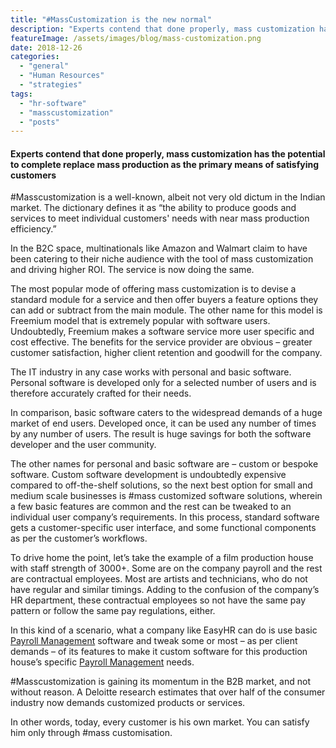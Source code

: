```yaml
---
title: "#MassCustomization is the new normal"
description: "Experts contend that done properly, mass customization has the potential to complete replace mass production as the primary means of satisfying customers"
featureImage: /assets/images/blog/mass-customization.png
date: 2018-12-26
categories: 
  - "general"
  - "Human Resources"
  - "strategies"
tags: 
  - "hr-software"
  - "masscustomization"
  - "posts"
---
```


#### **Experts contend that done properly, mass customization has the potential to complete replace mass production as the primary means of satisfying customers**

#Masscustomization is a well-known, albeit not very old dictum in the Indian market. The dictionary defines it as “the ability to produce goods and services to meet individual customers' needs with near mass production efficiency.”

In the B2C space, multinationals like Amazon and Walmart claim to have been catering to their niche audience with the tool of mass customization and driving higher ROI. The service is now doing the same.

The most popular mode of offering mass customization is to devise a standard module for a service and then offer buyers a feature options they can add or subtract from the main module. The other name for this model is Freemium model that is extremely popular with software users. Undoubtedly, Freemium makes a software service more user specific and cost effective. The benefits for the service provider are obvious – greater customer satisfaction, higher client retention and goodwill for the company.

The IT industry in any case works with personal and basic software. Personal software is developed only for a selected number of users and is therefore accurately crafted for their needs.

In comparison, basic software caters to the widespread demands of a huge market of end users. Developed once, it can be used any number of times by any number of users. The result is huge savings for both the software developer and the user community.

The other names for personal and basic software are – custom or bespoke software. Custom software development is undoubtedly expensive compared to off-the-shelf solutions, so the next best option for small and medium scale businesses is #mass customized software solutions, wherein a few basic features are common and the rest can be tweaked to an individual user company’s requirements. In this process, standard software gets a customer-specific user interface, and some functional components as per the customer’s workflows.

To drive home the point, let’s take the example of a film production house with staff strength of 3000+. Some are on the company payroll and the rest are contractual employees. Most are artists and technicians, who do not have regular and similar timings. Adding to the confusion of the company’s HR department, these contractual employees so not have the same pay pattern or follow the same pay regulations, either.

In this kind of a scenario, what a company like EasyHR can do is use basic [Payroll Management](https://www.easyhrworld.com/features/payroll-software-india/) software and tweak some or most – as per client demands – of its features to make it custom software for this production house’s specific [Payroll Management](https://www.easyhrworld.com/features/payroll-software-india/) needs.

#Masscustomization is gaining its momentum in the B2B market, and not without reason. A Deloitte research estimates that over half of the consumer industry now demands customized products or services.

In other words, today, every customer is his own market. You can satisfy him only through #mass customisation.
